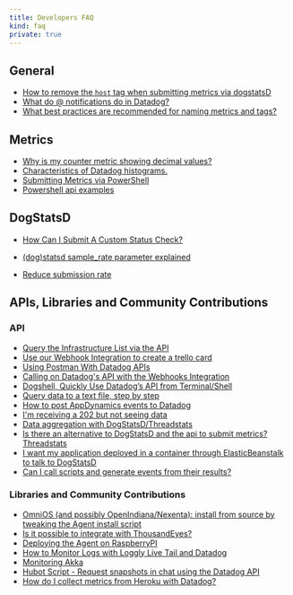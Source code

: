 ```yaml
---
title: Developers FAQ
kind: faq
private: true
---
```


## General

* [How to remove the `host` tag when submitting metrics via dogstatsD][1]
* [What do @ notifications do in Datadog?][2]
* [What best practices are recommended for naming metrics and tags?][3]

## Metrics

* [Why is my counter metric showing decimal values?][4]
* [Characteristics of Datadog histograms.][5]
* [Submitting Metrics via PowerShell][6]
* [Powershell api examples][7]

## DogStatsD

* [How Can I Submit A Custom Status Check?][8]
* [(dog)statsd sample_rate parameter explained][9]

* [Reduce submission rate][10]

## APIs, Libraries and Community Contributions

### API

* [Query the Infrastructure List via the API][11]
* [Use our Webhook Integration to create a trello card][12]
* [Using Postman With Datadog APIs][13]
* [Calling on Datadog's API with the Webhooks Integration][14]
* [Dogshell, Quickly Use Datadog’s API from Terminal/Shell][15]
* [Query data to a text file, step by step][16]
* [How to post AppDynamics events to Datadog][17]
* [I'm receiving a 202 but not seeing data][18]
* [Data aggregation with DogStatsD/Threadstats][19]
* [Is there an alternative to DogStatsD and the api to submit metrics? Threadstats][20]
* [I want my application deployed in a container through ElasticBeanstalk to talk to DogStatsD][21]
* [Can I call scripts and generate events from their results?][22]

### Libraries and Community Contributions

* [OmniOS (and possibly OpenIndiana/Nexenta): install from source by tweaking the Agent install script ][23]
* [Is it possible to integrate with ThousandEyes?][24]
* [Deploying the Agent on RaspberryPI][25]
* [How to Monitor Logs with Loggly Live Tail and Datadog][26]
* [Monitoring Akka][27]
* [Hubot Script - Request snapshots in chat using the Datadog API][28]
* [How do I collect metrics from Heroku with Datadog?][29]

[1]: /developers/faq/how-to-remove-the-host-tag-when-submitting-metrics-via-dogstatsd
[2]: /developers/faq/what-do-notifications-do-in-datadog
[3]: /developers/faq/what-best-practices-are-recommended-for-naming-metrics-and-tags
[4]: /developers/faq/why-is-my-counter-metric-showing-decimal-values
[5]: /developers/faq/characteristics-of-datadog-histograms
[6]: /developers/faq/submitting-metrics-via-powershell
[7]: /developers/faq/powershell-api-examples
[8]: /developers/faq/how-can-i-submit-a-custom-status-check
[9]: /developers/faq/dog-statsd-sample-rate-parameter-explained
[10]: /developers/faq/reduce-submission-rate
[11]: /developers/faq/query-the-infrastructure-list-via-the-api
[12]: /developers/faq/use-our-webhook-integration-to-create-a-trello-card
[13]: /developers/faq/using-postman-with-datadog-apis
[14]: /developers/faq/calling-on-datadog-s-api-with-the-webhooks-integration
[15]: /developers/faq/dogshell-quickly-use-datadog-s-api-from-terminal-shell
[16]: /developers/faq/query-data-to-a-text-file-step-by-step
[17]: /developers/faq/how-to-post-appdynamics-events-to-datadog
[18]: /developers/faq/i-m-receiving-a-202-but-not-seeing-data
[19]: /developers/faq/data-aggregation-with-dogstatsd-threadstats
[20]: /developers/faq/is-there-an-alternative-to-dogstatsd-and-the-api-to-submit-metrics-threadstats
[21]: /developers/faq/i-want-my-application-deployed-in-a-container-through-elasticbeanstalk-to-talk-to-dogstatsd
[22]: /developers/faq/can-i-call-scripts-and-generate-events-from-their-results
[23]: /developers/faq/omnios-and-possibly-smartos-openindiana-nexenta-install-from-source-by-tweaking-the-agent-install-script
[24]: /developers/faq/is-it-possible-to-integrate-with-thousandeyes
[25]: /developers/faq/deploying-the-agent-on-raspberrypi
[26]: /developers/faq/how-to-monitor-logs-with-loggly-live-tail-and-datadog
[27]: /developers/faq/monitoring-akka
[28]: /developers/faq/hubot-script-request-snapshots-in-chat-using-the-datadog-api
[29]: /developers/faq/how-do-i-collect-metrics-from-heroku-with-datadog
